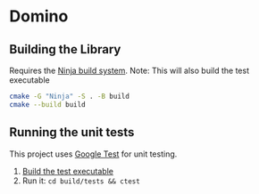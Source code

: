 # Domino

## Building the Library
Requires the [Ninja build system](https://ninja-build.org/).
Note: This will also build the test executable
```sh
cmake -G "Ninja" -S . -B build
cmake --build build
```

## Running the unit tests
This project uses [Google Test](https://google.github.io/googletest/) for unit testing.

1. [Build the test executable](#building-the-library)
2. Run it: `cd build/tests && ctest`
